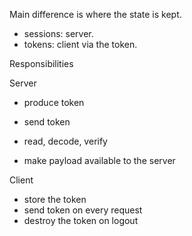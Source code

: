 Main difference is where the state is kept.

- sessions: server.
- tokens: client via the token.

Responsibilities

Server

- produce token
- send token

- read, decode, verify

- make payload available to the server

Client

- store the token
- send token on every request
- destroy the token on logout
